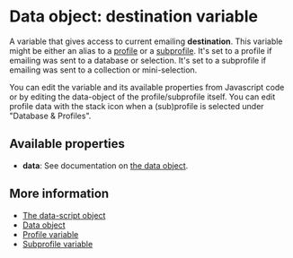 # Data object: destination variable

A variable that gives access to current emailing **destination**. This variable might
be either an alias to a [profile](./data-object-profile.md) or a
[subprofile](./data-object-subprofile.md). It's set to a profile if
emailing was sent to a database or selection. It's set to a subprofile if emailing
was sent to a collection or mini-selection.

You can edit the variable and its available properties from Javascript code 
or by editing the data-object of the profile/subprofile itself. You can edit 
profile data with the stack icon when a (sub)profile is selected under "Database & Profiles".

## Available properties

* **data**: See documentation on [the data object](./data-object-data).

## More information

* [The data-script object](./data-object)
* [Data object](./data-object-data)
* [Profile variable](./data-object-profile)
* [Subprofile variable](./data-object-subprofile)
